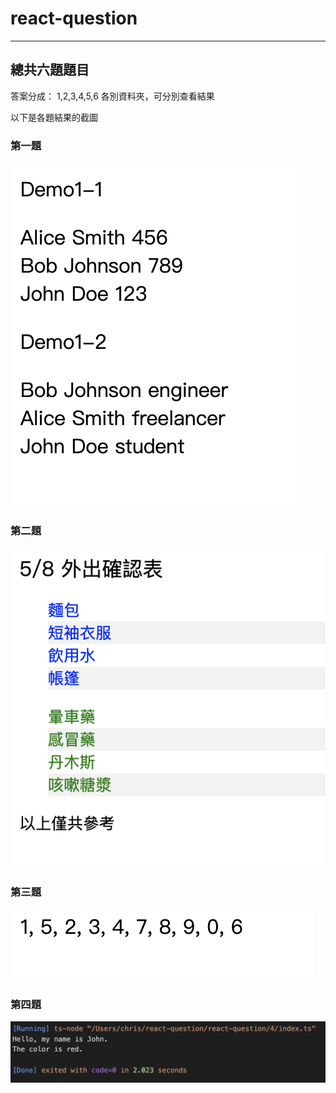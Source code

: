 # react-question

---

## 總共六題題目

答案分成： 1,2,3,4,5,6 各別資料夾，可分別查看結果

以下是各題結果的截圖

### 第一題

![image](./image/demo1.jpg)

### 第二題

![image](./image/demo2.jpg)

### 第三題

![image](./image/demo3.jpg)

### 第四題

![image](./image/demo4.jpg)

